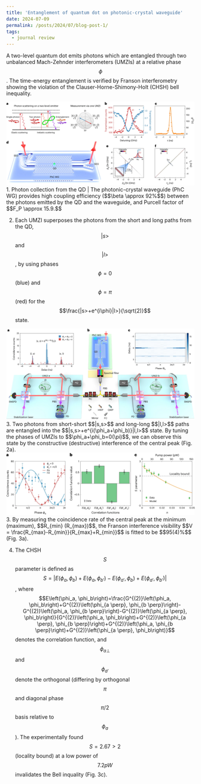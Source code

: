 ```yaml
---
title: 'Entanglement of quantum dot on photonic-crystal waveguide'
date: 2024-07-09
permalink: /posts/2024/07/blog-post-1/
tags:
  - journal review
---
```


A two-level quantum dot emits photons which are entangled through two unbalanced Mach-Zehnder interferometers (UMZIs) at a relative phase $$\phi$$. The time-energy entanglement is verified by Franson interferometry showing the violation of the Clauser-Horne-Shimony-Holt (CHSH) bell inequality.

<img src='\images\reading\41567_2024_2543_Fig1_HTML.jpg'>
1. Photon collection from the QD | The photonic-crystal waveguide (PhC WG) provides high coupling efficiency ($$\beta \approx 92%$$) between the photons emitted by the QD and the waveguide, and Purcell factor of $$F_P \approx 15.9.$$

2. Each UMZI superposes the photons from the short and long paths from the QD, $$|s>$$ and $$|l>$$, by using phases $$\phi=0$$ (blue) and $$\phi=\pi$$ (red) for the $$\frac{|s>+e^{i\phi}|l>}{\sqrt(2)}$$ state.

<img src='\images\reading\41567_2024_2543_Fig2_HTML.jpg'>
3. Two photons from short-short $$|s,s>$$ and long-long $$|l,l>$$ paths are entangled into the $$|s,s>+e^{i(\phi_a+\phi_b)}|l,l>$$ state. By tuning the phases of UMZIs to $$\phi_a+\phi_b=0(\pi)$$, we can observe this state by the constructive (destructive) interference of the central peak (Fig. 2a).

<img src='\images\reading\41567_2024_2543_Fig3_HTML.jpg'>
3. By measuring the coincidence rate of the central peak at the minimum (maximum), $$R_{min} (R_{max})$$, the Franson interference visibility $$V = \frac{R_{max}-R_{min}}{R_{max}+R_{min}}$$ is fitted to be $$95(4)%$$ (Fig. 3a). 

4. The CHSH $$S$$ parameter is defined as $$S=|E(\phi_a, \phi_b)+E(\phi_a, \phi_{b'})-E(\phi_{a'}, \phi_b)+E(\phi_{a'}, \phi_{b'})|$$, where $$E\left(\phi_a, \phi_b\right)=\frac{G^{(2)}\left(\phi_a, \phi_b\right)+G^{(2)}\left(\phi_{a \perp}, \phi_{b \perp}\right)-G^{(2)}\left(\phi_a, \phi_{b \perp}\right)-G^{(2)}\left(\phi_{a \perp}, \phi_b\right)}{G^{(2)}\left(\phi_a, \phi_b\right)+G^{(2)}\left(\phi_{a \perp}, \phi_{b \perp}\right)+G^{(2)}\left(\phi_a, \phi_{b \perp}\right)+G^{(2)}\left(\phi_{a \perp}, \phi_b\right)}$$ denotes the correlation function, and $$\phi_{a \perp}$$ and $$\phi_{a'}$$ denote the orthogonal (differing by orthogonal $$\pi$$ and diagonal phase $$\pi/2$$ basis relative to $$\phi_a$$). The experimentally found $$S=2.67>2$$ (locality bound) at a low power of $$7.2 pW$$ invalidates the Bell inquality (Fig. 3c). 